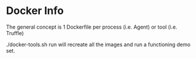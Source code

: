 # Docker Info


The general concept is 1 Dockerfile per process (i.e. Agent) or tool (i.e. Truffle)

./docker-tools.sh run will recreate all the images and run a functioning demo set.
